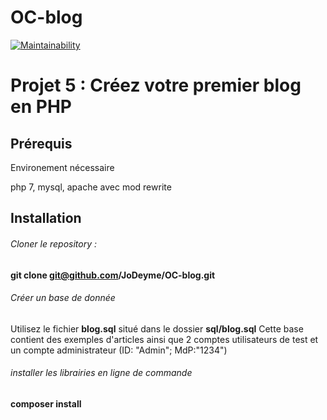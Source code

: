 # OC-blog

[![Maintainability](https://api.codeclimate.com/v1/badges/d95a42bc805a951d472c/maintainability)](https://codeclimate.com/github/JoDeyme/OC-blog/maintainability)

# Projet 5 : Créez votre premier blog en PHP

## Prérequis

Environement nécessaire

php 7, mysql, apache avec mod rewrite

## Installation

###### Cloner le repository : 

**git clone git@github.com/JoDeyme/OC-blog.git**

###### Créer un base de donnée

Utilisez le fichier **blog.sql** situé dans le dossier **sql/blog.sql**
Cette base contient des exemples d'articles ainsi que 2 comptes utilisateurs de test et un compte administrateur (ID: "Admin"; MdP:"1234")

###### installer les librairies en ligne de commande

**composer install**